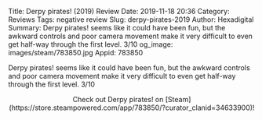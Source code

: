 Title: Derpy pirates! (2019) Review
Date: 2019-11-18 20:36
Category: Reviews
Tags: negative review
Slug: derpy-pirates-2019
Author: Hexadigital
Summary: Derpy pirates! seems like it could have been fun, but the awkward controls and poor camera movement make it very difficult to even get half-way through the first level. 3/10
og_image: images/steam/783850.jpg
Appid: 783850

Derpy pirates! seems like it could have been fun, but the awkward controls and poor camera movement make it very difficult to even get half-way through the first level. 3/10

<center>Check out Derpy pirates! on [Steam](https://store.steampowered.com/app/783850/?curator_clanid=34633900)!</center>
